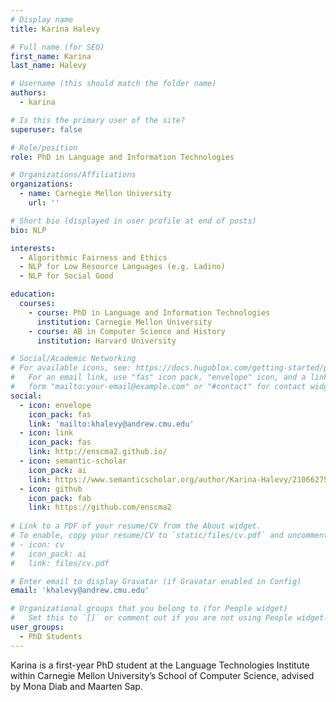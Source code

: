 ```yaml
---
# Display name
title: Karina Halevy

# Full name (for SEO)
first_name: Karina
last_name: Halevy

# Username (this should match the folder name)
authors:
  - karina

# Is this the primary user of the site?
superuser: false

# Role/position
role: PhD in Language and Information Technologies

# Organizations/Affiliations
organizations:
  - name: Carnegie Mellon University
    url: ''

# Short bio (displayed in user profile at end of posts)
bio: NLP

interests:
  - Algorithmic Fairness and Ethics
  - NLP for Low Resource Languages (e.g. Ladino)
  - NLP for Social Good

education:
  courses:
    - course: PhD in Language and Information Technologies
      institution: Carnegie Mellon University
    - course: AB in Computer Science and History
      institution: Harvard University

# Social/Academic Networking
# For available icons, see: https://docs.hugoblox.com/getting-started/page-builder/#icons
#   For an email link, use "fas" icon pack, "envelope" icon, and a link in the
#   form "mailto:your-email@example.com" or "#contact" for contact widget.
social:
  - icon: envelope
    icon_pack: fas
    link: 'mailto:khalevy@andrew.cmu.edu'
  - icon: link
    icon_pack: fas
    link: http://enscma2.github.io/
  - icon: semantic-scholar
    icon_pack: ai
    link: https://www.semanticscholar.org/author/Karina-Halevy/2106627578
  - icon: github
    icon_pack: fab
    link: https://github.com/enscma2
  
# Link to a PDF of your resume/CV from the About widget.
# To enable, copy your resume/CV to `static/files/cv.pdf` and uncomment the lines below.
# - icon: cv
#   icon_pack: ai
#   link: files/cv.pdf

# Enter email to display Gravatar (if Gravatar enabled in Config)
email: 'khalevy@andrew.cmu.edu'

# Organizational groups that you belong to (for People widget)
#   Set this to `[]` or comment out if you are not using People widget.
user_groups:
  - PhD Students
---
```


Karina is a first-year PhD student at the Language Technologies Institute within Carnegie Mellon University’s School of Computer Science, advised by Mona Diab and Maarten Sap.
